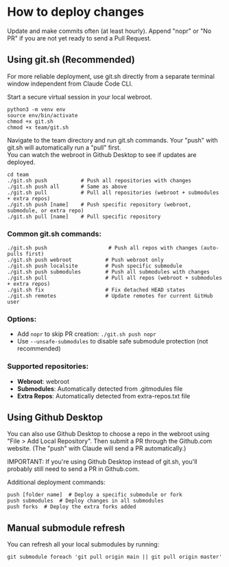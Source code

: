 # How to deploy changes

Update and make commits often (at least hourly).
Append "nopr" or "No PR" if you are not yet ready to send a Pull Request.

## Using git.sh (Recommended)

For more reliable deployment, use git.sh directly from a separate terminal window independent from Claude Code CLI.

Start a secure virtual session in your local webroot.

	python3 -m venv env
	source env/bin/activate
	chmod +x git.sh
	chmod +x team/git.sh

Navigate to the team directory and run git.sh commands. Your "push" with git.sh will automatically run a "pull" first.  
You can watch the webroot in Github Desktop to see if updates are deployed.

	cd team
	./git.sh push           # Push all repositories with changes
	./git.sh push all       # Same as above
	./git.sh pull           # Pull all repositories (webroot + submodules + extra repos)
	./git.sh push [name]    # Push specific repository (webroot, submodule, or extra repo)
	./git.sh pull [name]    # Pull specific repository

### Common git.sh commands:

	./git.sh push                    # Push all repos with changes (auto-pulls first)
	./git.sh push webroot           # Push webroot only
	./git.sh push localsite         # Push specific submodule
	./git.sh push submodules        # Push all submodules with changes
	./git.sh pull                   # Pull all repos (webroot + submodules + extra repos)
	./git.sh fix                    # Fix detached HEAD states
	./git.sh remotes                # Update remotes for current GitHub user

### Options:
- Add `nopr` to skip PR creation: `./git.sh push nopr`
- Use `--unsafe-submodules` to disable safe submodule protection (not recommended)

### Supported repositories:
- **Webroot**: webroot
- **Submodules**: Automatically detected from .gitmodules file
- **Extra Repos**: Automatically detected from extra-repos.txt file

## Using Github Desktop

You can also use Github Desktop to choose a repo in the webroot using "File > Add Local Repository". 
Then submit a PR through the Github.com website. (The "push" with Claude will send a PR automatically.)

IMPORTANT: If you're using Github Desktop instead of git.sh, you'll probably still need to send a PR in Github.com.

<!--
Run "pull" hourly to safely pull updates to the modelearth repos residing in your webroot

When making any change, run "push" to send a PR. 
"push" updates the webroot, submodules and forks. It does a "pull" automatically first.

## Using Claude Code CLI (not consistent due to root confusion)

	push

If you find "push" is asking for multiple approvals, Claude may not have read the claude.md instructions.
For the first usage, include extra guidance:

	push using claude.md with git.sh  
-->

Additional deployment commands:

	push [folder name]  # Deploy a specific submodule or fork
	push submodules  # Deploy changes in all submodules
	push forks  # Deploy the extra forks added


## Manual submodule refresh

You can refresh all your local submodules by running:

	git submodule foreach 'git pull origin main || git pull origin master'